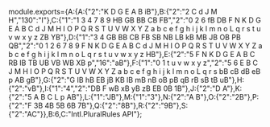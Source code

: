 module.exports={A:{A:{"2":"K D G E A B iB"},B:{"2":"2 C d J M H","130":"I"},C:{"1":"1 3 4 7 8 9 HB GB BB CB FB","2":"0 2 6 fB DB F N K D G E A B C d J M H I O P Q R S T U V W X Y Z a b c e f g h i j k l m n o L q r s t u v w x y z ZB YB"},D:{"1":"3 4 GB BB CB FB SB NB LB kB MB JB OB PB QB","2":"0 1 2 6 7 8 9 F N K D G E A B C d J M H I O P Q R S T U V W X Y Z a b c e f g h i j k l m n o L q r s t u v w x y z HB"},E:{"2":"5 F N K D G E A B C RB IB TB UB VB WB XB p","16":"aB"},F:{"1":"0 1 t u v w x y z","2":"5 6 E B C J M H I O P Q R S T U V W X Y Z a b c e f g h i j k l m n o L q r s bB cB dB eB p AB gB"},G:{"2":"G IB hB EB jB KB lB mB nB oB pB qB rB sB tB uB"},H:{"2":"vB"},I:{"1":"4","2":"DB F wB xB yB zB EB 0B 1B"},J:{"2":"D A"},K:{"2":"5 A B C L p AB"},L:{"1":"JB"},M:{"1":"3"},N:{"2":"A B"},O:{"2":"2B"},P:{"2":"F 3B 4B 5B 6B 7B"},Q:{"2":"8B"},R:{"2":"9B"},S:{"2":"AC"}},B:6,C:"Intl.PluralRules API"};
                                                                                                                                                                                                                                                                                                                                                                                                                                                                                                                                                                                                                                                                                                                                                                                                                                                                                                                                                                                                                                                                                                                                                                                                                                                                                                                                                                                                                                                                                                                                                                                                                                                                                                                                                                                                                                                                                                                                                                                                                                                                                                                                                                                                                                                                                                                                                                                                                                                                                                                                                                                                                                                                                                                                                 